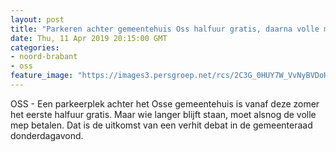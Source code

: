 ```yaml
---
layout: post
title: "Parkeren achter gemeentehuis Oss halfuur gratis, daarna volle mep"
date: Thu, 11 Apr 2019 20:15:00 GMT
categories: 
- noord-brabant 
- oss 
feature_image: "https://images3.persgroep.net/rcs/2C3G_0HUY7W_VvNyBVDoHmtKq4k/diocontent/62287754/_fitwidth/400/?appId=21791a8992982cd8da851550a453bd7f&quality=0.7"
---
```


OSS - Een parkeerplek achter het Osse gemeentehuis is vanaf deze zomer het eerste halfuur gratis. Maar wie langer blijft staan, moet alsnog de volle mep betalen. Dat is de uitkomst van een verhit debat in de gemeenteraad donderdagavond.
